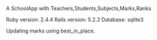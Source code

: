 A SchoolApp with Teachers,Students,Subjects,Marks,Ranks

Ruby version: 2.4.4
Rails version: 5.2.2
Database: sqlite3


Updating marks using best_in_place.


